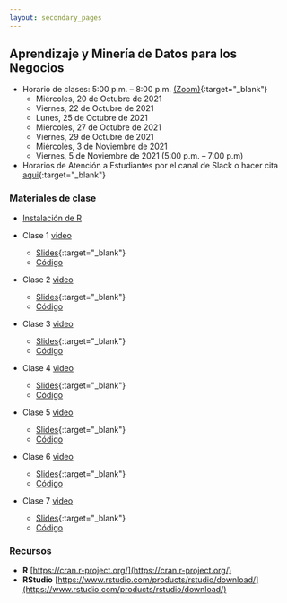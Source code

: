 ```yaml
---
layout: secondary_pages
---
```


## Aprendizaje y Minería de Datos para los Negocios


- Horario de clases:  5:00 p.m. – 8:00 p.m. [(Zoom)](https://uniandes-edu-co.zoom.us/j/86146075454){:target="_blank"}
	- Miércoles, 20 de Octubre de 2021
	- Viernes, 22 de Octubre de 2021
	- Lunes, 25 de Octubre de 2021
	- Miércoles, 27 de Octubre de 2021
	- Viernes, 29 de Octubre de 2021
	- Miércoles, 3 de Noviembre de 2021
	- Viernes, 5 de Noviembre de 2021 (5:00 p.m. – 7:00 p.m)
- Horarios de Atención a Estudiantes por el canal de Slack o  hacer cita [aqui](https://calendly.com/i-sarmiento/horarios-atencion-estudiantes){:target="_blank"}
	

### Materiales de clase

- [Instalación de  R](https://rawcdn.githack.com/ignaciomsarmiento/BDML_USCO/53fbb98c1795eaa9c826135f3e12610d3027c896/Tutorials/01_Install_R/Install_R.html)


- Clase 1 [video](https://uniandes.hosted.panopto.com/Panopto/Pages/Viewer.aspx?id=2c71fc1c-2535-4d8b-af08-adc8001a11cc)
	- [Slides](BDML_USCO/Lecture1.pdf){:target="_blank"} 
	- [Código](https://github.com/ignaciomsarmiento/BDML_USCO/blob/master/Tutorials/Clase01/01_Codigos.R)
- Clase 2 [video](https://uniandes.hosted.panopto.com/Panopto/Pages/Viewer.aspx?id=4e354b4f-450d-4ad3-93ee-adca0017eb26)
	- [Slides](BDML_USCO/Lecture02.pdf){:target="_blank"}
	- [Código](https://github.com/ignaciomsarmiento/BDML_USCO/blob/master/Tutorials/Clase02/02_Codigos.R)
- Clase 3 [video](https://uniandes.hosted.panopto.com/Panopto/Pages/Viewer.aspx?id=2437a15a-37c8-4a96-b206-adcd0023e07d)
	- [Slides](https://github.com/ignaciomsarmiento/BDML_USCO/blob/master/Lectures/Lecture03/Lecture03.pdf){:target="_blank"}
	- [Código](https://github.com/ignaciomsarmiento/BDML_USCO/blob/master/Tutorials/Clase03/03_Codigos.R)
- Clase 4 [video](https://uniandes.hosted.panopto.com/Panopto/Pages/Viewer.aspx?id=ba3f2740-ec31-4cb1-a164-adcf001a3e1a)
	- [Slides](https://github.com/ignaciomsarmiento/BDML_USCO/blob/master/Lectures/Lecture04/Lecture04.pdf){:target="_blank"}
	- [Código](https://github.com/ignaciomsarmiento/BDML_USCO/blob/master/Tutorials/Clase04/04_Codigos.R)
- Clase 5 [video](https://uniandes.hosted.panopto.com/Panopto/Pages/Viewer.aspx?id=6a651697-bd6e-42bd-be53-add10015d515)
	- [Slides](https://github.com/ignaciomsarmiento/BDML_USCO/blob/master/Lectures/Lecture05/Lecture05.pdf){:target="_blank"}
	- [Código](https://github.com/ignaciomsarmiento/BDML_USCO/blob/master/Tutorials/Clase05/05_Codigos.R)	
- Clase 6 [video](https://uniandes.hosted.panopto.com/Panopto/Pages/Viewer.aspx?id=fe9ebe52-1294-40dd-98c9-add6001c35b7)
	- [Slides](https://github.com/ignaciomsarmiento/BDML_USCO/blob/master/Lectures/Lecture06/Lecture06.pdf){:target="_blank"}
	- [Código](https://github.com/ignaciomsarmiento/BDML_USCO/blob/master/Tutorials/Clase06/06_Codigos.R)	
- Clase 7 [video](https://uniandes.hosted.panopto.com/Panopto/Pages/Viewer.aspx?id=385a3cfe-6f40-4175-ab52-add800049d96)
	- [Slides](https://github.com/ignaciomsarmiento/BDML_USCO/blob/master/Lectures/Lecture07/Lecture07.pdf){:target="_blank"}
	- [Código](https://github.com/ignaciomsarmiento/BDML_USCO/blob/master/Tutorials/Clase07/07_Codigos.R)		



### Recursos

- **R**  [https://cran.r-project.org/](https://cran.r-project.org/)
- **RStudio**  [https://www.rstudio.com/products/rstudio/download/](https://www.rstudio.com/products/rstudio/download/)

